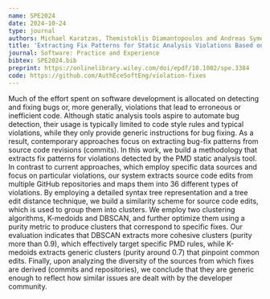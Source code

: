 ```yaml
---
name: SPE2024
date: 2024-10-24
type: journal
authors: Michael Karatzas, Themistoklis Diamantopoulos and Andreas Symeonidis
title: 'Extracting Fix Patterns for Static Analysis Violations Based on Collective Developer Knowledge'
journal: Software: Practice and Experience
bibtex: SPE2024.bib
preprint: https://onlinelibrary.wiley.com/doi/epdf/10.1002/spe.3384
code: https://github.com/AuthEceSoftEng/violation-fixes
---
```


Much of the effort spent on software development is allocated on detecting and fixing bugs or, more generally,
violations that lead to erroneous or inefficient code. Although static analysis tools aspire to automate bug
detection, their usage is typically limited to code style rules and typical violations, while they only provide
generic instructions for bug fixing. As a result, contemporary approaches focus on extracting bug-fix patterns
from source code revisions (commits). In this work, we build a methodology that extracts fix patterns for
violations detected by the PMD static analysis tool. In contrast to current approaches, which employ specific
data sources and focus on particular violations, our system extracts source code edits from multiple GitHub
repositories and maps them into 36 different types of violations. By employing a detailed syntax tree
representation and a tree edit distance technique, we build a similarity scheme for source code edits, which
is used to group them into clusters. We employ two clustering algorithms, K-medoids and DBSCAN, and further
optimize them using a purity metric to produce clusters that correspond to specific fixes. Our evaluation
indicates that DBSCAN extracts more cohesive clusters (purity more than 0.9), which effectively target specific
PMD rules, while K-medoids extracts generic clusters (purity around 0.7) that pinpoint common edits. Finally,
upon analyzing the diversity of the sources from which fixes are derived (commits and repositories), we
conclude that they are generic enough to reflect how similar issues are dealt with by the developer community.
